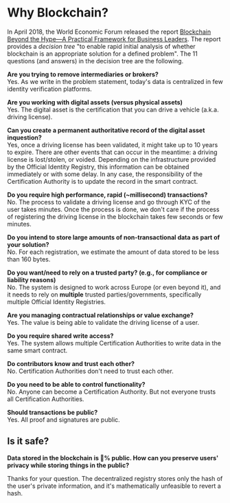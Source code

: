 # Why Blockchain?
In April 2018, the World Economic Forum released the report [Blockchain Beyond the Hype—A Practical Framework for Business Leaders](https://www.weforum.org/whitepapers/blockchain-beyond-the-hype). The report provides a *decision tree* "to enable rapid initial analysis of whether blockchain is an appropriate solution for a defined problem". The 11 questions (and answers) in the decision tree are the following.

**Are you trying to remove intermediaries or brokers?**<br />
Yes. As we write in the problem statement, today's data is centralized in few identity verification platforms.

**Are you working with digital assets (versus physical assets)**<br />
Yes. The digital asset is the certification that you can drive a vehicle (a.k.a. driving license).

**Can you create a permanent authoritative record of the digital asset inquestion?**<br />
Yes, once a driving license has been validated, it might take up to 10 years to expire. There are other events that can occur in the meantime: a driving license is lost/stolen, or voided. Depending on the infrastructure provided by the Official Identity Registry, this information can be obtained immediately or with some delay. In any case, the responsibility of the Certification Authority is to update the record in the smart contract.

**Do you require high performance, rapid (~millisecond) transactions?**<br />
No. The process to validate a driving license and go through KYC of the user takes minutes. Once the process is done, we don't care if the process of registering the driving license in the blockchain takes few seconds or few minutes.

**Do you intend to store large amounts of non-transactional data as part of your solution?**<br />
No. For each registration, we estimate the amount of data stored to be less than 160 bytes.

**Do you want/need to rely on a trusted party? (e.g., for compliance or liability reasons)**<br />
No. The system is designed to work across Europe (or even beyond it), and it needs to rely on **multiple** trusted parties/governments, specifically multiple Official Identity Registries.

**Are you managing contractual relationships or value exchange?**<br />
Yes. The value is being able to validate the driving license of a user.

**Do you require shared write access?**<br />
Yes. The system allows multiple Certification Authorities to write data in the same smart contract.

**Do contributors know and trust each other?**<br />
No. Certification Authorities don't need to trust each other.

**Do you need to be able to control functionality?**<br />
No. Anyone can become a Certification Authority. But not everyone trusts all Certification Authorities.

**Should transactions be public?**<br />
Yes. All proof and signatures are public.

## Is it safe?
**Data stored in the blockchain is :100:% public. How can you preserve users' privacy while storing things in the public?**

Thanks for your question. The decentralized registry stores only the hash of the user's private information, and it's mathematically unfeasible to revert a hash.

